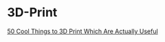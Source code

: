 # 3D-Print

[50 Cool Things to 3D Print Which Are Actually Useful](https://all3dp.com/1/useful-cool-things-3d-print-ideas-3d-printer-projects-stuff/?omhide=true&utm_source=Newsletter&utm_campaign=1692ad5810-Newsletter&utm_medium=email&utm_term=0_9dffeeddae-1692ad5810-400218217)
